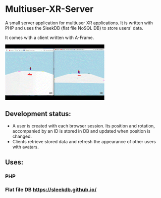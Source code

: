 # Multiuser-XR-Server

A small server application for multiuser XR applications. It is written with PHP and uses the SleekDB (flat file NoSQL DB) to store users' data.  

It comes with a client written with A-Frame. 

![Two users views](Test-1.gif)

## Development status:
- A user is created with each browser session. Its position and rotation, accompanied by an ID is stored in DB and updated when position is changed.
- Clients retrieve stored data and refresh the appearance of other users with avatars.

## Uses: 
### PHP
### Flat file DB https://sleekdb.github.io/

